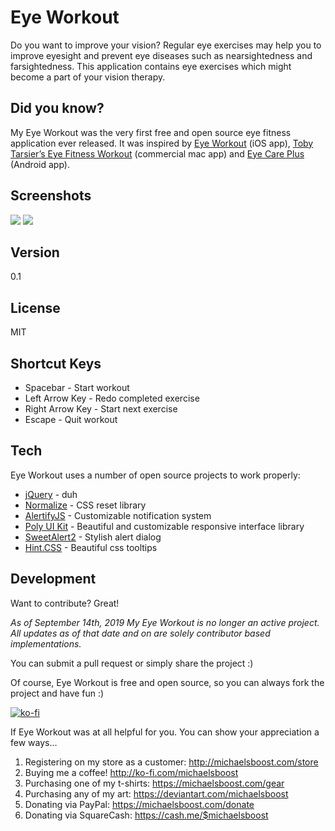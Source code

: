 Eye Workout
===================

Do you want to improve your vision? Regular eye exercises may help you to improve eyesight and prevent eye diseases such as nearsightedness and farsightedness. This application contains eye exercises which might become a part of your vision therapy.

Did you know?
-------------

My Eye Workout was the very first free and open source eye fitness application ever released. It was inspired by [Eye Workout](https://apps.apple.com/us/app/eye-workout/id763029932) (iOS app), [Toby Tarsier’s Eye Fitness Workout](http://www.janessig.com/new-app-toby-tarsiers-eye-fitness-workout/) (commercial mac app) and [Eye Care Plus](https://play.google.com/store/apps/details?id=com.eyeexamtest.eyecareplus&hl=en_US) (Android app).

Screenshots
-------------
![](https://raw.githubusercontent.com/michaelsboost/Eye-Workout/gh-pages/screenshot.png)
![](https://raw.githubusercontent.com/michaelsboost/Eye-Workout/gh-pages/screenshot2.png)

Version
-------------

0.1

License
-------------

MIT

Shortcut Keys
-------------

* Spacebar - Start workout
* Left Arrow Key - Redo completed exercise
* Right Arrow Key - Start next exercise
* Escape - Quit workout

Tech
-------------

Eye Workout uses a number of open source projects to work properly:

* [jQuery](http://jquery.com/) - duh
* [Normalize](https://github.com/necolas/normalize.css) - CSS reset library
* [AlertifyJS](https://github.com/fabien-d/alertify.js/tree/0.3) - Customizable notification system
* [Poly UI Kit](https://github.com/Guilh/Poly) - Beautiful and customizable responsive interface library
* [SweetAlert2](https://sweetalert2.github.io/) - Stylish alert dialog
* [Hint.CSS](https://kushagra.dev/lab/hint/) - Beautiful css tooltips
  
Development
-------------

Want to contribute? Great!

*As of September 14th, 2019 My Eye Workout is no longer an active project.
All updates as of that date and on are solely contributor based implementations.*

You can submit a pull request or simply share the project :)

Of course, Eye Workout is free and open source, so you can always fork the project and have fun :)

[![ko-fi](https://az743702.vo.msecnd.net/cdn/kofi2.png?v=0)](https://ko-fi.com/michaelsboost)

If Eye Workout was at all helpful for you. You can show your appreciation a few ways...

1) Registering on my store as a customer: http://michaelsboost.com/store
2) Buying me a coffee! http://ko-fi.com/michaelsboost
3) Purchasing one of my t-shirts: https://michaelsboost.com/gear
4) Purchasing any of my art: https://deviantart.com/michaelsboost
5) Donating via PayPal: https://michaelsboost.com/donate
6) Donating via SquareCash: https://cash.me/$michaelsboost
